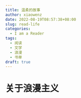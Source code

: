 ```yaml
---
title: 温柔的故事
author: xiaowenz
date: 2022-08-19T08:57:38+08:00
slug: read-life
categories:
  - I am a Reader
tags:
  - 阅读
  - 文学
  - 浪漫
  - 书单
draft: true
---
```


# **关于浪漫主义**